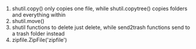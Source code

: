 1. shutil.copy() only copies one file, while shutil.copytree() copies folders and everything within
2. shutil.move()
3. shutil functions to delete just delete, while send2trash functions send to a trash folder instead
4. zipfile.ZipFile('zipfile')

